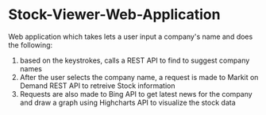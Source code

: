 # Stock-Viewer-Web-Application

Web application which takes lets a user input a company's name and does the following:

1) based on the keystrokes, calls a REST API to find to suggest company names
2) After the user selects the company name, a request is made to Markit on Demand REST API to retreive Stock information
3) Requests are also made to Bing API to get latest news for the company and draw a graph using Highcharts API to visualize the stock data
